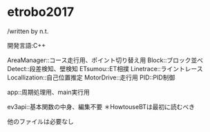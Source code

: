 # etrobo2017

/written by n.t.

開発言語:C++

AreaManager::コース走行用、ポイント切り替え用
Block::ブロック並べ
Detect::段差検知、壁検知
ETsumou::ET相撲
Linetrace::ライントレース
Locallization::自己位置推定
MotorDrive::走行用
PID::PID制御

app::周期処理用、main実行用


ev3api::基本関数の中身、編集不要
＊HowtouseBTは最初に読むべき

他のファイルは必要なし